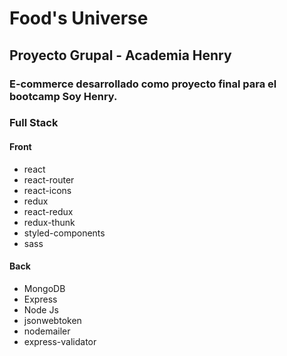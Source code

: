 # Food's Universe

## Proyecto Grupal - Academia Henry

### E-commerce desarrollado como proyecto final para el bootcamp Soy Henry.

### Full Stack

#### Front 

-   react
-   react-router
-   react-icons
-   redux
-   react-redux
-   redux-thunk
-   styled-components
-   sass

#### Back 

-   MongoDB
-   Express
-   Node Js
-   jsonwebtoken
-   nodemailer
-   express-validator



